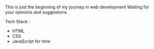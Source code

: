 This is just the beginning of my journey in web development
Waiting for your opinions and suggestions 

Tech Stack :
- HTML
- CSS
- JavaScript for time
